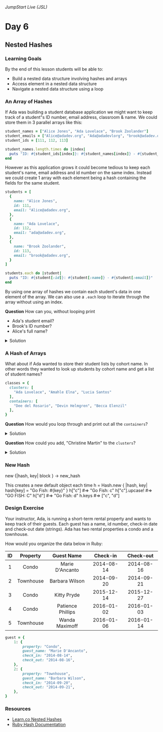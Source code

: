 _JumpStart Live (JSL)_

# Day 6

## Nested Hashes

### Learning Goals

By the end of this lesson students will be able to:

- Build a nested data structure involving hashes and arrays
- Access element in a nested data structure
- Navigate a nested data structure using a loop

### An Array of Hashes

If Ada was building a student database application we might want to keep track of a student"s ID number, email address, classroom & name.  We could store them in 3 parallel arrays like this:

```ruby
student_names = ["Alice Jones", "Ada Lovelace", "Brook Zoolander"]
student_emails = ["Alice@adadev.org", "Ada@adadevlorg", "brook@adadev.org"]
student_ids = [111, 112, 113]

student_names.length.times do |index|
  puts "ID: #{student_ids[index]}: #{student_names[index]} - #{student_emails[index]}"
end
```

However as this application grows it could become tedious to keep each student's name, email address and id number on the same index.  Instead we could create 1 array with each element being a hash containing the fields for the same student.

```ruby
students = [
  {
    name: "Alice Jones",
    id: 111,
    email: "Alice@adadev.org",
  },
  {
    name: "Ada Lovelace",
    id: 112,
    email: "ada@adadev.org",
  },
  {
    name: "Brook Zoolander",
    id: 113,
    email: "brook@adadev.org",
  }
]

students.each do |student|
  puts "ID: #{student[:id]}: #{student[:name]} - #{student[:email]}"
end
```

By using one array of hashes we contain each student's data in one element of the array.  We can also use a `.each` loop to iterate through the array without using an index.


**Question** How can you, without looping print

- Ada's student email?
- Brook's ID number?
- Alice's full name?

<details>
<summary>Solution</summary>

```ruby
# Ada's student email
puts students[1][:email]

# Brook's ID number
puts students[-1][:id]

# Alice's Full name
puts students.first[:name]
```

</details>

### A Hash of Arrays

What about if Ada wanted to store their student lists by cohort name.  In other words they wanted to look up students by cohort name and get a list of student names?


```ruby
classes = {
  clusters: [
    "Ada Lovelace", "Amahle Elna", "Lucia Santos"
  ],
  containers: [
    "Dee del Rosario", "Devin Helmgren", "Becca Elenzil"
  ],
}
```

**Question** How would you loop through and print out all the `containers`?

<details>
<summary>Solution</summary>

```ruby
classes[:containers].each do |student|
  puts student
end
```
</details>


**Question** How could you add, "Christine Martin" to the `clusters`?

<details>
<summary>Solution</summary>

```ruby
classes[:clusters] << "Christine Martin"
```
</details>

### New Hash
new {|hash, key| block } → new_hash

This creates a new default object each time
h = Hash.new { |hash, key| hash[key] = "Go Fish: #{key}" }
h["c"]           #=> "Go Fish: c"
h["c"].upcase!   #=> "GO FISH: C"
h["d"]           #=> "Go Fish: d"
h.keys           #=> ["c", "d"]


### Design Exercise

Your instructor, Ada, is running a short-term rental property and wants to keep track of their guests.  Each guest has a name, id number, check-in date and check-out date (strings).  Ada has two rental properties a condo and a townhouse.

How would you organize the data below in Ruby:

**ID**|**Property**|**Guest Name**|**Check-in**|**Check-out**
:-----:|:-----:|:-----:|:-----:|:-----:
1|Condo|Marie D'Ancanto|2014-08-14|2014-08-16
2|Townhouse|Barbara Wilson|2014-09-20|2014-09-21
3|Condo|Kitty Pryde|2015-12-14|2015-12-27
4|Condo|Patience Phillips|2016-01-02|2016-01-03
5|Townhouse|Wanda Maximoff|2016-01-06|2016-01-14

```ruby
guest = {
    1: {
        property: "Condo",
        guest_name: "Marie D'Ancanto",
        check_in: "2014-08-14",
        check_out: "2014-08-16",
    },
    2: {
        property: "Townhouse",
        guest_name: "Barbara Wilson",
        check_in: "2014-09-20",
        check_out: "2014-09-21",
    },
}

```


### Resources

- [Learn.co Nested Hashes](https://learn.co/lessons/nested-hashes-intro)
- [Ruby Hash Documentation](https://ruby-doc.org/core/Hash.html)
